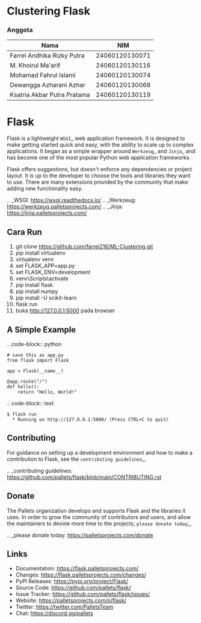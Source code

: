 # Clustering Flask

### Anggota
Nama  | NIM
------------- | -------------
Farrel Andhika Rizky Putra  | 24060120130071	  
M. Khoirul Ma'arif  | 24060120130116
Mohamad Fahrul Islami | 24060120130074
Dewangga Azharani Azhar | 24060120130068
Ksatria Akbar Putra Pratama | 24060120130119

Flask
=====

Flask is a lightweight `WSGI`_ web application framework. It is designed
to make getting started quick and easy, with the ability to scale up to
complex applications. It began as a simple wrapper around `Werkzeug`_
and `Jinja`_ and has become one of the most popular Python web
application frameworks.

Flask offers suggestions, but doesn't enforce any dependencies or
project layout. It is up to the developer to choose the tools and
libraries they want to use. There are many extensions provided by the
community that make adding new functionality easy.

.. _WSGI: https://wsgi.readthedocs.io/
.. _Werkzeug: https://werkzeug.palletsprojects.com/
.. _Jinja: https://jinja.palletsprojects.com/

Cara Run
----------
1. git clone https://github.com/farrel216/ML-Clustering.git
2. pip install virtualenv
3. virtualenv venv
4. set FLASK_APP=app.py
5. set FLASK_ENV=development
6. venv\Scripts\activate
7. pip install flask
8. pip install numpy
9. pip install -U scikit-learn
10. flask run
11. buka http://127.0.0.1:5000 pada browser


A Simple Example
----------------

.. code-block:: python

    # save this as app.py
    from flask import Flask

    app = Flask(__name__)

    @app.route("/")
    def hello():
        return "Hello, World!"

.. code-block:: text

    $ flask run
      * Running on http://127.0.0.1:5000/ (Press CTRL+C to quit)


Contributing
------------

For guidance on setting up a development environment and how to make a
contribution to Flask, see the `contributing guidelines`_.

.. _contributing guidelines: https://github.com/pallets/flask/blob/main/CONTRIBUTING.rst


Donate
------

The Pallets organization develops and supports Flask and the libraries
it uses. In order to grow the community of contributors and users, and
allow the maintainers to devote more time to the projects, `please
donate today`_.

.. _please donate today: https://palletsprojects.com/donate


Links
-----

-   Documentation: https://flask.palletsprojects.com/
-   Changes: https://flask.palletsprojects.com/changes/
-   PyPI Releases: https://pypi.org/project/Flask/
-   Source Code: https://github.com/pallets/flask/
-   Issue Tracker: https://github.com/pallets/flask/issues/
-   Website: https://palletsprojects.com/p/flask/
-   Twitter: https://twitter.com/PalletsTeam
-   Chat: https://discord.gg/pallets
